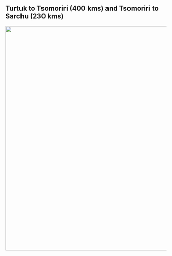 ## **Turtuk to Tsomoriri** (400 kms) and **Tsomoriri to Sarchu** (230 kms)

<p align="center"><img src="https://github.com/inbravo/travel/raw/master/june-2019/images/leh-to-tso-moriri.jpg" width="700"></p>
